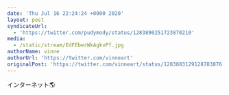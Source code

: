 ```yaml
---
date: 'Thu Jul 16 22:24:24 +0000 2020'
layout: post
syndicateUrl:
  - 'https://twitter.com/pudymody/status/1283890251723870210'
media:
  - /static/stream/EdFEberWkAgkvPf.jpg
authorName: vinne
authorUrl: 'https://twitter.com/vinneart'
originalPost: 'https://twitter.com/vinneart/status/1283883129128783876'
---
```

インターネット🌎 
